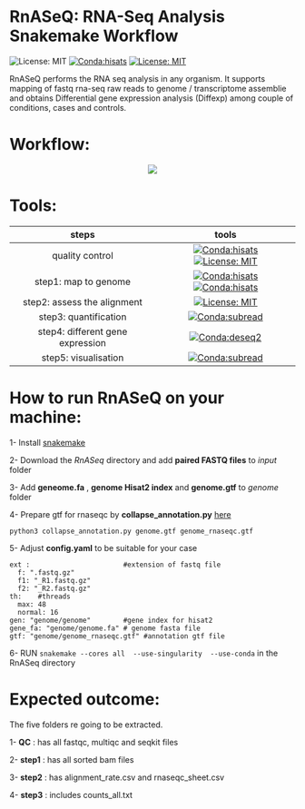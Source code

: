 # RnASeQ: RNA-Seq Analysis Snakemake Workflow
![License: MIT](https://img.shields.io/badge/ubuntu-20.04.3-green.svg)
[![Conda:hisats](https://img.shields.io/badge/snakemake-v7.14.0-green.svg)](https://snakemake.github.io/)
[![License: MIT](https://img.shields.io/badge/License-MIT-yellow.svg)](https://opensource.org/licenses/MIT)

RnASeQ performs the RNA seq analysis in any organism. It supports mapping of fastq rna-seq raw reads to genome / transcriptome assemblie and obtains Differential gene expression analysis (Diffexp) among couple of conditions, cases and controls.  


# Workflow:
<p align="center">
  <img  src="https://user-images.githubusercontent.com/66043140/194300382-3ca7f0b5-60b7-4e33-a6c3-00d1ca036d64.png">
  </p>

# Tools: 
| steps | tools|
| :---:   | :---:  |
| quality control |[![Conda:hisats](https://img.shields.io/badge/docker--staphb-multiqc-blue.svg)](https://hub.docker.com/r/staphb/multiqc) [![License: MIT](https://img.shields.io/badge/docker--staphb-fastqc-blue.svg)](https://hub.docker.com/r/staphb/fastqc) |
| step1: map to genome |[![Conda:hisats](https://img.shields.io/badge/docker--condaforge-mambaforge-blue.svg)](docker://condaforge/mambaforge) [![Conda:hisats](https://img.shields.io/badge/bioconda-Hisat2-important.svg)](https://anaconda.org/bioconda/hisat2)  |
| step2: assess the alignment |[![License: MIT](https://img.shields.io/badge/bioconda-rna--seqc-blue.svg)](https://anaconda.org/bioconda/rna-seqc) |
| step3: quantification |[![Conda:subread](https://img.shields.io/badge/bioconda-subread-critical.svg)](https://anaconda.org/bioconda/subread) |
| step4: different gene expression |[![Conda:deseq2](https://img.shields.io/badge/bioconductor-deseq2-important.svg)](https://anaconda.org/bioconda/bioconductor-deseq2)|
| step5: visualisation | [![Conda:subread](https://img.shields.io/badge/conda--forge-r--ggplot2-important.svg)](https://anaconda.org/conda-forge/r-ggplot2)|

# How to run RnASeQ on your machine:
1- Install  <a href="https://snakemake.readthedocs.io/en/stable/getting_started/installation.html" target="_blank">snakemake </a>

2- Download the *RnASeq* directory and add **paired FASTQ files** to *input* folder

3- Add **geneome.fa** , **genome Hisat2 index** and **genome.gtf** to *genome* folder

4- Prepare gtf for rnaseqc by **collapse_annotation.py** <a href="https://raw.githubusercontent.com/broadinstitute/gtex-pipeline/master/gene_model/collapse_annotation.py" target="_blank">here </a>


``` python3 collapse_annotation.py genome.gtf genome_rnaseqc.gtf ``` 

5- Adjust **config.yaml** to be suitable for your case

```
ext :                       #extension of fastq file
  f: ".fastq.gz"
  f1: "_R1.fastq.gz"
  f2: "_R2.fastq.gz"
th:    #threads
  max: 48
  normal: 16
gen: "genome/genome"        #gene index for hisat2
gene_fa: "genome/genome.fa" # genome fasta file
gtf: "genome/genome_rnaseqc.gtf" #annotation gtf file
```
6-  RUN ``` snakemake --cores all  --use-singularity  --use-conda ``` in the RnASeq directory 

# Expected outcome:

The five folders re going to be extracted.

1- **QC** : has all fastqc, multiqc and seqkit files 

2- **step1** : has all sorted bam files

3- **step2** : has alignment_rate.csv and rnaseqc_sheet.csv

4- **step3** : includes counts_all.txt 
